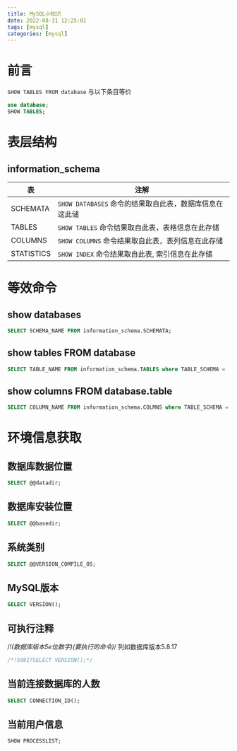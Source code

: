 ```yaml
---
title: MySQL小知识
date: 2022-08-31 12:25:01
tags: [mysql]
categories: [mysql]
---
```

# 前言
`SHOW TABLES FROM database` 与以下条目等价
```sql
use database;
SHOW TABLES;
```

# 表层结构
## information_schema
| 表         | 注解                                                    |
| ---------- | ------------------------------------------------------- |
| SCHEMATA   | `SHOW DATABASES` 命令的结果取自此表，数据库信息在这此储 |
| TABLES     | `SHOW TABLES` 命令结果取自此表，表格信息在此存储        |
| COLUMNS    | `SHOW COLUMNS` 命令结果取自此表，表列信息在此存储       |
| STATISTICS | `SHOW INDEX` 命令结果取自此表, 索引信息在此存储         |

# 等效命令
## show databases
```sql
SELECT SCHEMA_NAME FROM information_schema.SCHEMATA;
```

## show tables FROM database
```sql
SELECT TABLE_NAME FROM information_schema.TABLES where TABLE_SCHEMA = 'database';
```

## show columns FROM database.table
```sql
SELECT COLUMN_NAME FROM information_schema.COLMNS where TABLE_SCHEMA = 'database' AND TABLE_NAME = 'table'; 
```

# 环境信息获取
## 数据库数据位置
```sql
SELECT @@datadir;
```

## 数据库安装位置
```sql
SELECT @@basedir;
```

## 系统类别
```sql
SELECT @@VERSION_COMPILE_OS;
```

## MySQL版本
```sql
SELECT VERSION();
```

## 可执行注释
/*!(数据库版本5e位数字)(要执行的命令)*/
列如数据库版本5.8.17
```sql
/*!50817SELECT VERSION();*/
```

## 当前连接数据库的人数
```sql
SELECT CONNECTION_ID();
```

## 当前用户信息
```sql
SHOW PROCESSLIST;
```
